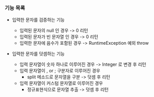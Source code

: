 ### 기능 목록

- 입력한 문자를 검증하는 기능
  - 입력된 문자의 null 인 경우 -> 0 리턴
  - 입력된 문자가 빈 문자열 인 경우 -> 0 리턴
  - 입력한 문자에 음수가 포함된 경우 -> RuntimeException 예외 throw

- 입력한 문자를 덧셈하는 기능
  - 입력 문자열이 숫자 하나로 이루어진 경우 -> Integer 로 변경 후 리턴   
  - 입력 문자열이 , or ; 구분자로 이루어진 경우
    - split 메소드로 문자열을 구분 -> 덧셈 후 리턴
  - 입력 문자열이 커스텀 문자열로 이루어진 경우
    - 정규표현식으로 문자열 추출 -> 덧셈 후 리턴
